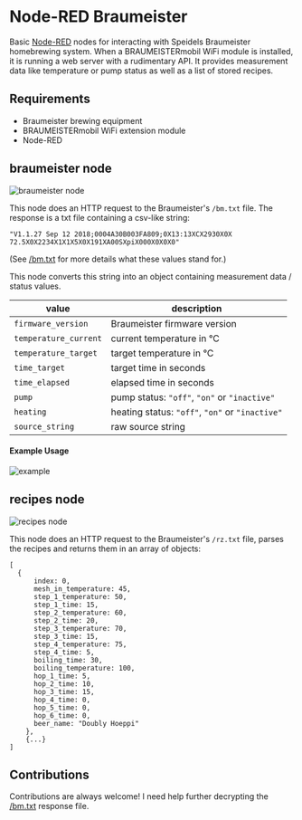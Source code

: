 # Node-RED Braumeister

Basic [Node-RED](https://nodered.org) nodes for interacting with Speidels Braumeister homebrewing system. When a BRAUMEISTERmobil WiFi module is installed, it is running a web server with a rudimentary API. It provides measurement data like temperature or pump status as well as a list of stored recipes.

## Requirements

- Braumeister brewing equipment
- BRAUMEISTERmobil WiFi extension module
- Node-RED

## braumeister node

![braumeister node](docs/node-braumeister.png)

This node does an HTTP request to the Braumeister's `/bm.txt` file. The response is a txt file containing a csv-like string:

```
"V1.1.27 Sep 12 2018;0004A30B003FA809;0X13:13XCX2930X0X 72.5X0X2234X1X1X5X0X191XA00SXpiX000X0X0X0"
```

(See [/bm.txt](docs/bm.txt.md) for more details what these values stand for.)

This node converts this string into an object containing measurement data / status values.

| value                 | description                                     |
| --------------------- | ----------------------------------------------- |
| `firmware_version`    | Braumeister firmware version                    |
| `temperature_current` | current temperature in °C                       |
| `temperature_target`  | target temperature in °C                        |
| `time_target`         | target time in seconds                          |
| `time_elapsed`        | elapsed time in seconds                         |
| `pump`                | pump status: `"off"`, `"on"` or `"inactive"`    |
| `heating`             | heating status: `"off"`, `"on"` or `"inactive"` |
| `source_string`       | raw source string                               |

#### Example Usage

![example](docs/example.png)

## recipes node

![recipes node](docs/node-recipes.png)

This node does an HTTP request to the Braumeister's `/rz.txt` file, parses the recipes and returns them in an array of objects:

```
[
  {
      index: 0,
      mesh_in_temperature: 45,
      step_1_temperature: 50,
      step_1_time: 15,
      step_2_temperature: 60,
      step_2_time: 20,
      step_3_temperature: 70,
      step_3_time: 15,
      step_4_temperature: 75,
      step_4_time: 5,
      boiling_time: 30,
      boiling_temperature: 100,
      hop_1_time: 5,
      hop_2_time: 10,
      hop_3_time: 15,
      hop_4_time: 0,
      hop_5_time: 0,
      hop_6_time: 0,
      beer_name: "Doubly Hoeppi"
    },
    {...}
]
```

## Contributions

Contributions are always welcome! I need help further decrypting the [/bm.txt](`docs/bm.txt.md`) response file.

